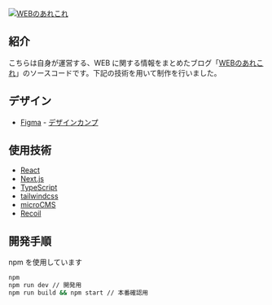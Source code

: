 [![WEBのあれこれ](https://xn--l8j8a4kb.website/img/ogp.jpg)](https://xn--l8j8a4kb.website/)

## 紹介

こちらは自身が運営する、WEB に関する情報をまとめたブログ「[WEBのあれこれ](https://xn--l8j8a4kb.website/)」のソースコードです。下記の技術を用いて制作を行いました。

## デザイン

- [Figma](https://www.figma.com/ja/) - [デザインカンプ](https://www.figma.com/file/Cc4uobiSkjHLyhIKX04n6E/Web_no_arekore?type=design&node-id=0%3A1&mode=design&t=7qa5rRqiS01pE19j-1)

## 使用技術

- [React](https://ja.reactjs.org/)
- [Next.js](https://nextjs.org/)
- [TypeScript](https://www.typescriptlang.org/)
- [tailwindcss](https://tailwindcss.com/)
- [microCMS](https://microcms.io/)
- [Recoil](https://recoiljs.org/)

## 開発手順

npm を使用しています

```bash
npm
npm run dev // 開発用
npm run build && npm start // 本番確認用
```
